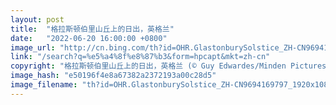 ```yaml
---
layout: post
title:  "格拉斯顿伯里山丘上的日出，英格兰"
date:   "2022-06-20 16:00:00 +0800"
image_url: "http://cn.bing.com/th?id=OHR.GlastonburySolstice_ZH-CN9694169797_1920x1080.jpg&rf=LaDigue_1920x1080.jpg&pid=hp"
link: "/search?q=%e5%a4%8f%e8%87%b3&form=hpcapt&mkt=zh-cn"
copyright: "格拉斯顿伯里山丘上的日出，英格兰 (© Guy Edwardes/Minden Pictures)"
image_hash: "e50196f4e8a67382a2372193a00c28d5"
image_filename: "th?id=OHR.GlastonburySolstice_ZH-CN9694169797_1920x1080.jpg&rf=LaDigue_1920x1080.jpg&pid=hp"
---
```

